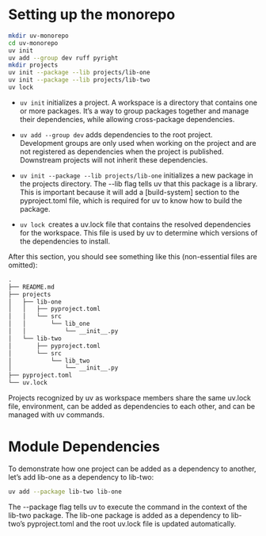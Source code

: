 # Setting up the monorepo

```bash
mkdir uv-monorepo
cd uv-monorepo
uv init
uv add --group dev ruff pyright
mkdir projects
uv init --package --lib projects/lib-one
uv init --package --lib projects/lib-two
uv lock
```

- `uv init` initializes a project. A workspace is a directory that contains one or more packages. It’s a way to group packages together and manage their dependencies, while allowing cross-package dependencies.

- `uv add --group dev` adds dependencies to the root project. Development groups are only used when working on the project and are not registered as dependencies when the project is published. Downstream projects will not inherit these dependencies.

- `uv init --package --lib projects/lib-one` initializes a new package in the projects directory. The --lib flag tells uv that this package is a library. This is important because it will add a [build-system] section to the pyproject.toml file, which is required for uv to know how to build the package.

- `uv lock `creates a uv.lock file that contains the resolved dependencies for the workspace. This file is used by uv to determine which versions of the dependencies to install.


After this section, you should see something like this (non-essential files are omitted):


```txt
.
├── README.md
├── projects
│   ├── lib-one
│   │   ├── pyproject.toml
│   │   └── src
│   │       └── lib_one
│   │           └── __init__.py
│   └── lib-two
│       ├── pyproject.toml
│       └── src
│           └── lib_two
│               └── __init__.py
├── pyproject.toml
└── uv.lock

```

Projects recognized by uv as workspace members share the same uv.lock file, environment, can be added as dependencies to each other, and can be managed with uv commands.

# Module Dependencies

To demonstrate how one project can be added as a dependency to another, let’s add lib-one as a dependency to lib-two:

```bash
uv add --package lib-two lib-one
```

The --package flag tells uv to execute the command in the context of the lib-two package. The lib-one package is added as a dependency to lib-two’s pyproject.toml and the root uv.lock file is updated automatically.

